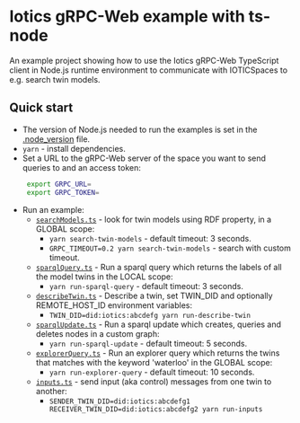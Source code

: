 # Iotics gRPC-Web example with ts-node
An example project showing how to use the Iotics gRPC-Web TypeScript client in Node.js runtime environment
to communicate with IOTICSpaces to e.g. search twin models.


## Quick start
* The version of Node.js needed to run the examples is set in the [.node_version](./.node-version) file.
* `yarn` - install dependencies.
* Set a URL to the gRPC-Web server of the space you want to send queries to and an access token:
  ```bash
   export GRPC_URL=
   export GRPC_TOKEN=
  ```
* Run an example:
  * [`searchModels.ts`](./src/searchModels.ts) - look for twin models using RDF property, in a GLOBAL scope:
    * `yarn search-twin-models` - default timeout: 3 seconds.
    * `GRPC_TIMEOUT=0.2 yarn search-twin-models` - search with custom timeout.
  * [`sparqlQuery.ts`](./src/sparqlQuery.ts) - Run a sparql query which returns the labels of all the model twins in the LOCAL scope:
    * `yarn run-sparql-query` - default timeout: 3 seconds.
  * [`describeTwin.ts`](./src/describeTwin.ts) - Describe a twin, set TWIN_DID and optionally REMOTE_HOST_ID environment variables: 
    * `TWIN_DID=did:iotics:abcdefg yarn run-describe-twin`
  * [`sparqlUpdate.ts`](./src/sparqlUpdate.ts) - Run a sparql update which creates, queries and deletes nodes in a custom graph:
    * `yarn run-sparql-update` - default timeout: 5 seconds.
  * [`explorerQuery.ts`](./src/explorerQuery.ts) - Run an explorer query which returns the twins that matches with the keyword 'waterloo' in the GLOBAL scope:
    * `yarn run-explorer-query` - default timeout: 10 seconds.
  * [`inputs.ts`](./src/inputs.ts) - send input (aka control) messages from one twin to another:
    * `SENDER_TWIN_DID=did:iotics:abcdefg1 RECEIVER_TWIN_DID=did:iotics:abcdefg2 yarn run-inputs`
